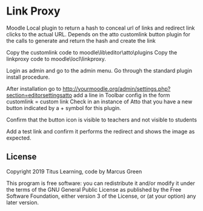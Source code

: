 # Link Proxy #

Moodle Local plugin to return a hash to conceal url of links and
redirect link clicks to the actual URL. Depends on the atto
customlink button plugin for the calls to generate and return
the hash and create the link

Copy the customlink code to moodle\lib\editor\atto\plugins
Copy the linkproxy code to moodle\locl\linkproxy.

Login as admin and go to the admin menu. Go through the standard plugin install procedure.

After installation go to http://yourmoodle.org/admin/settings.php?section=editorsettingsatto
add a line in Toolbar config in the form
customlink = custom link
Check in an instance of Atto that you have a new button indicated by a + symbol for this plugin.

Confirm that the button icon is visible to teachers and not visible to students

Add a test link and confirm it performs the redirect and shows the image as expected.



## License ##

Copyright 2019 Titus Learning,  code by Marcus Green


This program is free software: you can redistribute it and/or modify it under
the terms of the GNU General Public License as published by the Free Software
Foundation, either version 3 of the License, or (at your option) any later
version.

